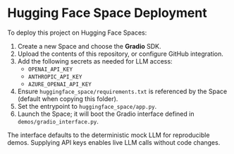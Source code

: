# Hugging Face Space Deployment

To deploy this project on Hugging Face Spaces:

1. Create a new Space and choose the **Gradio** SDK.
2. Upload the contents of this repository, or configure GitHub integration.
3. Add the following secrets as needed for LLM access:
   - `OPENAI_API_KEY`
   - `ANTHROPIC_API_KEY`
   - `AZURE_OPENAI_API_KEY`
4. Ensure `huggingface_space/requirements.txt` is referenced by the Space (default when copying this folder).
5. Set the entrypoint to `huggingface_space/app.py`.
6. Launch the Space; it will boot the Gradio interface defined in `demos/gradio_interface.py`.

The interface defaults to the deterministic mock LLM for reproducible demos. Supplying API keys enables live LLM calls without code changes.
